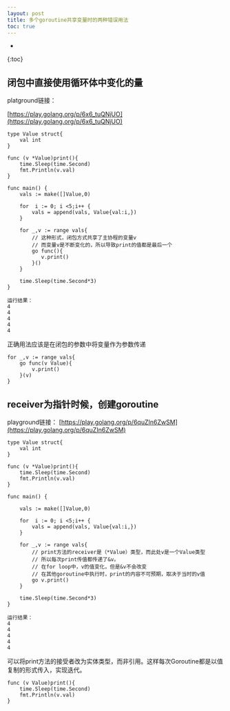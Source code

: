 ```yaml
---
layout: post
title: 多个goroutine共享变量时的两种错误用法
toc: true
---
```


* 
{:toc}

## 闭包中直接使用循环体中变化的量

platground链接：

[https://play.golang.org/p/6x6_tuQNjUO](https://play.golang.org/p/6x6_tuQNjUO)

```golang
type Value struct{
	val int
}

func (v *Value)print(){
	time.Sleep(time.Second)
	fmt.Println(v.val)
}

func main() {
	vals := make([]Value,0)

	for  i := 0; i <5;i++ {
		vals = append(vals, Value{val:i,})
	}

	for _,v := range vals{
		// 这种形式，闭包方式共享了主协程的变量v
		// 而变量v是不断变化的，所以导致print的值都是最后一个
		go func(){
		   v.print()	
		}()
	}

	time.Sleep(time.Second*3)
}

```

```
运行结果：
4
4
4
4
4
```

正确用法应该是在闭包的参数中将变量作为参数传递

```golang
for _,v := range vals{
	go func(v Value){
		v.print()	
	}(v)
}
```


## receiver为指针时候，创建goroutine

playground链接：
[https://play.golang.org/p/6quZIn6ZwSM](https://play.golang.org/p/6quZIn6ZwSM)

```golang
type Value struct{
	val int
}

func (v *Value)print(){
	time.Sleep(time.Second)
	fmt.Println(v.val)
}

func main() {

	vals := make([]Value,0)

	for  i := 0; i <5;i++ {
		vals = append(vals, Value{val:i,})
	}

	for _,v := range vals{
		// print方法的receiver是（*Value）类型，而此处v是一个Value类型
		// 所以每次print传值都传递了&v。
		// 在for loop中，v的值变化，但是&v不会改变
		// 在其他goroutine中执行时，print的内容不可预期，取决于当时的v值
		go v.print()
	}

	time.Sleep(time.Second*3)
}
```

```
运行结果：
4
4
4
4
4
```

可以将print方法的接受者改为实体类型，而非引用。这样每次Goroutine都是以值复制的形式传入，实现迭代。

```golang
func (v Value)print(){
	time.Sleep(time.Second)
	fmt.Println(v.val)
}
```
